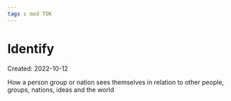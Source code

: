 ```yaml
---
tags : mod TOK
---
```

# Identify
Created: 2022-10-12 

How a person group or nation sees themselves in relation to other people, groups, nations, ideas and the world